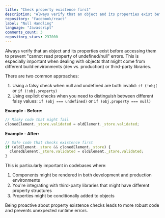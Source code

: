 ```yaml
---
title: "Check property existence first"
description: "Always verify that an object and its properties exist before accessing them to prevent 'cannot read property of undefined/null' errors. This is especially important when dealing with objects that might come from different build environments or third-party libraries."
repository: "facebook/react"
label: "Null Handling"
language: "Javascript"
comments_count: 3
repository_stars: 237000
---
```


Always verify that an object and its properties exist before accessing them to prevent "cannot read property of undefined/null" errors. This is especially important when dealing with objects that might come from different build environments (dev vs. production) or third-party libraries.

There are two common approaches:
1. Using a falsy check when null and undefined are both invalid: `if (!obj)` or `if (!obj.property)`
2. Using explicit checks when you need to distinguish between different falsy values: `if (obj === undefined)` or `if (obj.property === null)`

**Example - Before:**
```javascript
// Risky code that might fail
clonedElement._store.validated = oldElement._store.validated;
```

**Example - After:**
```javascript
// Safe code that checks existence first
if (oldElement._store && clonedElement._store) {
  clonedElement._store.validated = oldElement._store.validated;
}
```

This is particularly important in codebases where:
1. Components might be rendered in both development and production environments
2. You're integrating with third-party libraries that might have different property structures
3. Properties might be conditionally added to objects

Being proactive about property existence checks leads to more robust code and prevents unexpected runtime errors.